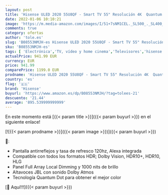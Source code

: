 ```yaml
---
layout: post
title: 'Hisense ULED 2020 55U8QF - Smart TV 55" Resolución 4K  Quantum Dot  FALD  Dolby Vision  Dolby Atmos  Altavoces JBL  Vidaa U 4.0 con IA  con Alexa integrada'
date: 2022-01-06 10:10:21
image: 'https://m.media-amazon.com/images/I/51+7sNM1CEL._SL500_._SL400_.jpg'
comments: true
category: ofertas
author: 'tole.es'
slug: 'B08553NMJH-es Hisense ULED 2020 55U8QF - Smart TV 55" Resolución 4K...'
sku: 'B08553NMJH-es'
tags: [ 'Electrónica','TV, vídeo y home cinema','Televisores','hisense','smart','tv', ]
actualPrice: 941.99 EUR
currency: EUR
price: 941.99
comparePrice: 1199.0 EUR
prodname: 'Hisense ULED 2020 55U8QF - Smart TV 55" Resolución 4K  Quantum Dot  FALD  Dolby Vision  Dolby Atmos  Altavoces JBL  Vidaa U 4.0 con IA  con Alexa integrada'
country: 'es'
flag: '🇪🇸'
brand: 'Hisense'
buyurl: 'https://www.amazon.es/dp/B08553NMJH/?tag=tolees-21'
descuento: '21.44'
average: '895.539999999999'
---
```


En este momento está [{{< param title >}}]({{< param buyurl >}}) en el siguiente enlace!

[![{{< param prodname >}}]({{< param image >}})]({{< param buyurl >}})

🔎:

- Pantalla antirreflejos y tasa de refresco 120hz, Alexa integrada
- Compatible con todos los formatos HDR; Dolby Vision, HDR10+, HDR10, HLG
- Panel Full Array Local Dimming y 1000 nits de brillo
- Altavoces JBL con sonido Dolby Atmos
- Tecnología Quantum Dot para obtener el mejor color

[🛒 Aquí!!!]({{< param buyurl >}})
